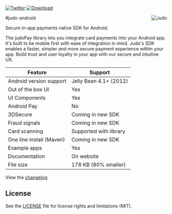 [![Twitter](https://img.shields.io/badge/twitter-@JudoPayments-orange.svg)](http://twitter.com/JudoPayments)
[ ![Download](https://api.bintray.com/packages/judopay/android-repo/judo-sdk/images/download.svg) ](https://bintray.com/judopay/android-repo/judo-sdk/_latestVersion)
<p>
  <img  align="right" src="https://github.com/JudoPay/Judo-Xamarin/blob/master/resources/judo_logo.png?raw=true" alt="Judo"/>
</p>
#judo-android

Secure in-app payments native SDK for Android.

The judoPay library lets you integrate card payments into your Android app. It's built to be mobile first with ease of integration in mind. Judo's SDK enables a faster, simpler and more secure payment experience within your app. Build trust and user loyalty in your app with our secure and intuitive UX.

|Feature|Support|
|---|---|
|Android version support|Jelly Bean 4.1+ (2012)|
|Out of the box UI|Yes|
|UI Components|Yes|
|Android Pay|No|
|3DSecure|Coming in new SDK|
|Fraud signals|Coming in new SDK|
|Card scanning|Supported with library|
|One line install (Maven)|Coming in new SDK|
|Example apps|Yes|
|Documentation|On website|
|File size|178 KB (80% smaller)|


View the [changelog](https://github.com/JudoPay/Judo-Android/blob/master/CHANGELOG.md)

## License

See the [LICENSE](LICENSE.md) file for license rights and limitations (MIT).
